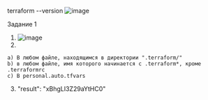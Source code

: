 terraform --version
![image](https://github.com/user-attachments/assets/2c4f4a5d-870d-4877-9a7a-0243b5b98338)

Задание 1
  1. ![image](https://github.com/user-attachments/assets/bd1c81f5-5951-439d-84bf-014f2557d89c)
  2.
    a) В любом файле, находящимся в директории ".terraform/"
    b) в любом файле, имя которого начинается с .terraform*, кроме .terraformrc
    c) В personal.auto.tfvars 
  3. "result": "xBhgLI3Z29aYtHC0"
